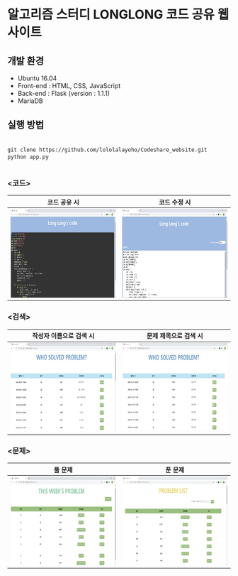 # 알고리즘 스터디 LONGLONG 코드 공유 웹사이트

## 개발 환경
* Ubuntu 16.04
* Front-end : HTML, CSS, JavaScript
* Back-end : Flask (version : 1.1.1)
* MariaDB

## 실행 방법
<pre>
<code>
git clone https://github.com/lololalayoho/Codeshare_website.git
python app.py
</code>
</pre>

### <코드>
코드 공유 시 | 코드 수정 시
------------|-------------
<img src=/image/코드볼시.jpg width="350" height="200"> | <img src=/image/코드수정시.jpg width="350" height="200">

### <검색>
작성자 이름으로 검색 시 | 문제 제목으로 검색 시
------------|-------------
<img src=/image/작성자이름으로검색시.jpg width="350" height="200"> | <img src=/image/문제제목으로검색시.jpg width="350" height="200">

### <문제>
풀 문제| 푼 문제
------------|-------------
<img src=/image/풀문제.jpg width="350" height="200"> | <img src=/image/푼문제.jpg width="350" height="200">
